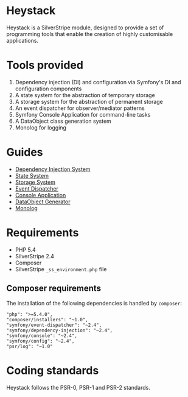 # Heystack

Heystack is a SilverStripe module, designed to provide a set of programming tools that enable the creation of highly customisable applications.

# Tools provided

1. Dependency injection (DI) and configuration via Symfony's DI and configuration components
2. A state system for the abstraction of temporary storage
3. A storage system for the abstraction of permanent storage
4. An event dispatcher for observer/mediator patterns
5. Symfony Console Application for command-line tasks
6. A DataObject class generation system
7. Monolog for logging 

# Guides

* [Dependency Injection System](guides/dependency-injection.md)
* [State System](guides/state.md)
* [Storage System](guides/storage.md)
* [Event Dispatcher](guides/event-dispatcher.md)
* [Console Application](guides/console-application.md)
* [DataObject Generator](guides/dataobject-generator.md)
* [Monolog](guides/monolog.md)

# Requirements

* PHP 5.4
* SilverStripe 2.4
* Composer
* SilverStripe `_ss_environment.php` file

## Composer requirements

The installation of the following dependencies is handled by `composer`:

```
"php": ">=5.4.0",
"composer/installers": "~1.0",
"symfony/event-dispatcher": "~2.4",
"symfony/dependency-injection": "~2.4",
"symfony/console": "~2.4",
"symfony/config": "~2.4",
"psr/log": "~1.0"
```

# Coding standards

Heystack follows the PSR-0, PSR-1 and PSR-2 standards.


